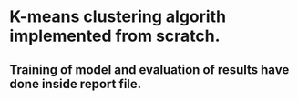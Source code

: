 # K-means clustering algorith implemented from scratch.
## Training of model and evaluation of results have done inside report file.